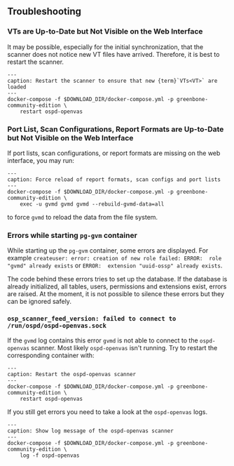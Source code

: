 ## Troubleshooting

### VTs are Up-to-Date but Not Visible on the Web Interface

It may be possible, especially for the initial synchronization, that the scanner
does not notice new VT files have arrived. Therefore, it is best to restart the
scanner.

```{code-block} shell
---
caption: Restart the scanner to ensure that new {term}`VTs<VT>` are loaded
---
docker-compose -f $DOWNLOAD_DIR/docker-compose.yml -p greenbone-community-edition \
    restart ospd-openvas
```

### Port List, Scan Configurations, Report Formats are Up-to-Date but Not Visible on the Web Interface

If port lists, scan configurations, or report formats are missing on the web interface, you may run:

```{code-block} shell
---
caption: Force reload of report formats, scan configs and port lists
---
docker-compose -f $DOWNLOAD_DIR/docker-compose.yml -p greenbone-community-edition \
    exec -u gvmd gvmd gvmd --rebuild-gvmd-data=all
```

to force `gvmd` to reload the data from the file system.

### Errors while starting `pg-gvm` container

While starting up the `pg-gvm` container, some errors are displayed. For example
`createuser: error: creation of new role failed: ERROR:  role "gvmd" already exists`
or `ERROR:  extension "uuid-ossp" already exists`.

The code behind these errors tries to set up the database. If the database is
already initialized, all tables, users, permissions and extensions exist,
errors are raised. At the moment, it is not possible to silence these errors but
they can be ignored safely.

### `osp_scanner_feed_version: failed to connect to /run/ospd/ospd-openvas.sock`

If the `gvmd` log contains this error `gvmd` is not able to connect to the
`ospd-openvas` scanner. Most likely `ospd-openvas` isn't running. Try to restart
the corresponding container with:


```{code-block} shell
---
caption: Restart the ospd-openvas scanner
---
docker-compose -f $DOWNLOAD_DIR/docker-compose.yml -p greenbone-community-edition \
    restart ospd-openvas
```

If you still get errors you need to take a look at the `ospd-openvas` logs.

```{code-block} shell
---
caption: Show log message of the ospd-openvas scanner
---
docker-compose -f $DOWNLOAD_DIR/docker-compose.yml -p greenbone-community-edition \
    log -f ospd-openvas
```
